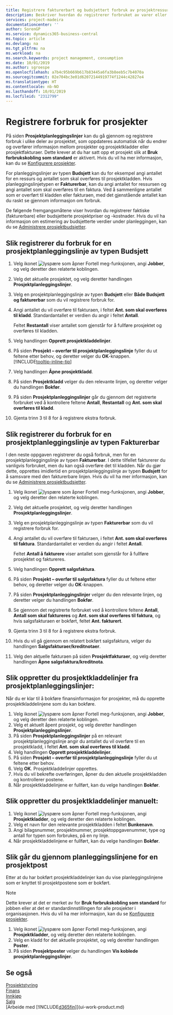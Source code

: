 ```yaml
---
title: Registrere fakturerbart og budsjettert forbruk av prosjektressurser | Microsoft-dokumentasjon
description: Beskriver hvordan du registrerer forbruket av varer eller ressurser på prosjekter for å forenkle prosjektstyring.
services: project-madeira
documentationcenter: ''
author: SorenGP
ms.service: dynamics365-business-central
ms.topic: article
ms.devlang: na
ms.tgt_pltfrm: na
ms.workload: na
ms.search.keywords: project management, consumption
ms.date: 10/01/2019
ms.author: sgroespe
ms.openlocfilehash: a7b4c95b669b617b83445a6fa3b8eeb5c7b4070a
ms.sourcegitcommit: 02e704bc3e01d62072144919774f1244c42827e4
ms.translationtype: HT
ms.contentlocale: nb-NO
ms.lasthandoff: 10/01/2019
ms.locfileid: "2312799"
---
```

# <a name="record-usage-for-jobs"></a>Registrere forbruk for prosjekter
På siden **Prosjektplanleggingslinjer** kan du gå gjennom og registrere forbruk i ulike deler av prosjektet, som oppdateres automatisk når du endrer og overfører informasjon mellom prosjekter og prosjektkladder eller prosjektfakturaer. Dette krever at du har satt opp et prosjekt slik at **Bruk forbrukskobling som standard** er aktivert. Hvis du vil ha mer informasjon, kan du se [Konfigurere prosjekter](projects-how-setup-jobs.md).  

For planleggingslinjer av typen **Budsjett** kan du for eksempel angi antallet for en ressurs og antallet som skal overføres til prosjektkladden. Hvis planleggingslinjetypen er **Fakturerbar**, kan du angi antallet for ressursen og angi antallet som skal overføres til en faktura. Ved å sammenligne antallet som er overført til kladden eller fakturaen, med det gjenstående antallet kan du raskt se gjennom informasjon om forbruk.

De følgende fremgangsmåtene viser hvordan du registrerer faktiske (fakturerbare) eller budsjetterte prosjektpriser og -kostnader. Hvis du vil ha informasjon om estimering av budsjetterte verdier under planleggingen, kan du se [Administrere prosjektbudsjetter](projects-how-manage-budgets.md).

## <a name="to-record-usage-for-a-job-planning-line-of-type-budget"></a>Slik registrerer du forbruk for en prosjektplanleggingslinje av typen Budsjett
1. Velg ikonet ![lyspære som åpner Fortell meg-funksjonen](media/ui-search/search_small.png "Fortell hva du vil gjøre"), angi **Jobber**, og velg deretter den relaterte koblingen.  
2. Velg det aktuelle prosjektet, og velg deretter handlingen **Prosjektplanleggingslinjer**.
3. Velg en prosjektplanleggingslinje av typen **Budsjett** eller **Både Budsjett og fakturerbar** som du vil registrere forbruk for.
4. Angi antallet du vil overføre til fakturaen, i feltet **Ant. som skal overføres til kladd**. Standardantallet er verdien du angir i feltet **Antall**.

    Feltet **Restantall** viser antallet som gjenstår for å fullføre prosjektet og overføres til kladden.  
5. Velg handlingen **Opprett prosjektkladdelinjer**.
6. På siden **Prosjekt – overfør til prosjektplanleggingslinje** fyller du ut feltene etter behov, og deretter velger du **OK**-knappen. [!INCLUDE[tooltip-inline-tip](includes/tooltip-inline-tip_md.md)]
7. Velg handlingen **Åpne prosjektkladd**.  
8. På siden **Prosjektkladd** velger du den relevante linjen, og deretter velger du handlingen **Bokfør**.
9. På siden **Prosjektplanleggingslinjer** går du gjennom det registrerte forbruket ved å kontrollere feltene **Antall**, **Restantall** og **Ant. som skal overføres til kladd**.  
10. Gjenta trinn 3 til 8 for å registrere ekstra forbruk.  

## <a name="to-record-usage-for-a-job-planning-line-of-type-billable"></a>Slik registrerer du forbruk for en prosjektplanleggingslinje av typen Fakturerbar
I den neste oppgaven registrerer du også forbruk, men for en prosjektplanleggingslinje av typen **Fakturerbar**. I dette tilfellet fakturerer du vanligvis forbruket, men du kan også overføre det til kladden. Når du gjør dette, opprettes imidlertid en prosjektplanleggingslinje av typen **Budsjett** for å samsvare med den fakturerbare linjen. Hvis du vil ha mer informasjon, kan du se [Administrere prosjektbudsjetter](projects-how-manage-budgets.md).

1. Velg ikonet ![lyspære som åpner Fortell meg-funksjonen](media/ui-search/search_small.png "Fortell hva du vil gjøre"), angi **Jobber**, og velg deretter den relaterte koblingen.
2. Velg det aktuelle prosjektet, og velg deretter handlingen **Prosjektplanleggingslinjer**.  
3. Velg en prosjektplanleggingslinje av typen **Fakturerbar** som du vil registrere forbruk for.
4. Angi antallet du vil overføre til fakturaen, i feltet **Ant. som skal overføres til faktura**. Standardantallet er verdien du angir i feltet **Antall**.

    Feltet **Antall å fakturere** viser antallet som gjenstår for å fullføre prosjektet og faktureres.  
5. Velg handlingen **Opprett salgsfaktura**.
6. På siden **Prosjekt – overfør til salgsfaktura** fyller du ut feltene etter behov, og deretter velger du **OK**-knappen.
7. På siden **Prosjektplanleggingslinjer** velger du den relevante linjen, og deretter velger du handlingen **Bokfør**.
8. Se gjennom det registrerte forbruket ved å kontrollere feltene **Antall**, **Antall som skal faktureres** og **Ant. som skal overføres til faktura**, og hvis salgsfakturaen er bokført, feltet **Ant. fakturert**.
9. Gjenta trinn 3 til 8 for å registrere ekstra forbruk.  
10. Hvis du vil gå gjennom en relatert bokført salgsfaktura, velger du handlingen **Salgsfakturaer/kreditnotaer**.  
11. Velg den aktuelle fakturaen på siden **Prosjektfakturaer**, og velg deretter handlingen **Åpne salgsfaktura/kreditnota**.         

## <a name="to-create-job-journal-lines-from-job-planning-lines"></a>Slik oppretter du prosjektkladdelinjer fra prosjektplanleggingslinjer:
Når du er klar til å bokføre finansinformasjon for prosjekter, må du opprette prosjektkladdelinjene som du kan bokføre.

1. Velg ikonet ![lyspære som åpner Fortell meg-funksjonen](media/ui-search/search_small.png "Fortell hva du vil gjøre"), angi **Jobber**, og velg deretter den relaterte koblingen.  
2. Velg et aktuelt åpent prosjekt, og velg deretter handlingen **Prosjektplanleggingslinjer**.  
3. På siden **Prosjektplanleggingslinjer** på en relevant prosjektplanleggingslinje angir du antallet du vil overføre til en prosjektkladd, i feltet **Ant. som skal overføres til kladd**.  
4. Velg handlingen **Opprett prosjektkladdelinjer**.
5. På siden **Prosjekt – overfør til prosjektplanleggingslinje** fyller du ut feltene etter behov.  
6. Velg **OK**. Prosjektkladdelinjer opprettes.
7. Hvis du vil bekrefte overføringen, åpner du den aktuelle prosjektkladden og kontrollerer postene.  
8. Når prosjektkladdelinjene er fullført, kan du velge handlingen **Bokfør**.  

## <a name="to-create-job-journal-lines-manually"></a>Slik oppretter du prosjektkladdelinjer manuelt:
1. Velg ikonet ![lyspære som åpner Fortell meg-funksjonen](media/ui-search/search_small.png "Fortell hva du vil gjøre"), angi **Prosjektkladder**, og velg deretter den relaterte koblingen.  
2. Velg et navn for den relevante prosjektkladden i feltet **Bunkenavn**.  
3. Angi bilagsnummer, prosjektnummer, prosjektoppgavenummer, type og antall for typen som forbrukes, på en ny linje.  
4. Når prosjektkladdelinjene er fullført, kan du velge handlingen **Bokfør**.  

## <a name="to-review-planning-lines-for-a-job-ledger-entry"></a>Slik går du gjennom planleggingslinjene for en prosjektpost
Etter at du har bokført prosjektkladdelinjer kan du vise planleggingslinjene som er knyttet til prosjektpostene som er bokført.

> [!NOTE]  
>   Dette krever at det er merket av for **Bruk forbrukskobling som standard** for jobben eller at det er standardinnstillingen for alle prosjekter i organisasjonen. Hvis du vil ha mer informasjon, kan du se [Konfigurere prosjekter](projects-how-setup-jobs.md).  

1. Velg ikonet ![lyspære som åpner Fortell meg-funksjonen](media/ui-search/search_small.png "Fortell hva du vil gjøre"), angi **Prosjektkladder**, og velg deretter den relaterte koblingen.  
2. Velg en kladd for det aktuelle prosjektet, og velg deretter handlingen **Poster**.  
3. På siden **Prosjektposter** velger du handlingen **Vis koblede prosjektplanleggingslinjer**.

## <a name="see-also"></a>Se også
[Prosjektstyring](projects-manage-projects.md)  
[Finans](finance.md)  
[Innkjøp](purchasing-manage-purchasing.md)         
[Salg](sales-manage-sales.md)      
[Arbeide med [!INCLUDE[d365fin](includes/d365fin_md.md)]](ui-work-product.md)  
